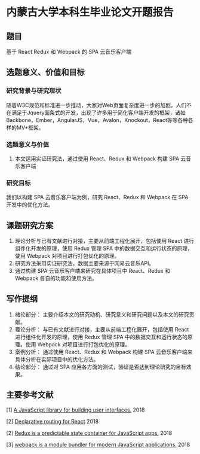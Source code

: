 # 内蒙古大学本科生毕业论文开题报告

## 题目

基于 React Redux 和 Webpack 的 SPA 云音乐客户端

## 选题意义、价值和目标

### 研究背景与研究现状

随着W3C规范和标准进一步推动，大家对Web页面复杂度进一步的加剧，人们不在满足于Jquery面条式的开发，出现了许多用于简化客户端开发的框架，诸如Backbone，Ember，AngularJS，Vue，Avalon，Knockout，React等等各种各样的MV*框架。

### 选题意义与价值

1. 本文运用实证研究法，通过使用 React、Redux 和 Webpack 构建 SPA 云音乐客户端

### 研究目标

我们以构建 SPA 云音乐客户端为例，研究 React、Redux 和 Webpack 在 SPA 开发中的优化方法。

## 课题研究方案

1. 理论分析与已有文献进行对接，主要从前端工程化展开，包括使用 React 进行组件化开发的原理，使用 Redux 管理 SPA 中的数据交互和运行状态的原理，使用 Webpack 对项目进行打包优化的原理。
1. 研究方法采用实证研究法，数据主要来源于网易云音乐API。
1. 通过构建 SPA 云音乐客户端来研究在具体项目中 React、Redux 和 Webpack 各自的功能和使用方法。

## 写作提纲

1. 绪论部分： 主要介绍本文的研究动机、研究意义和研究问题以及本文的研究贡献。
1. 理论分析： 与已有文献进行对接，主要从前端工程化展开，包括使用 React 进行组件化开发的原理，使用 Redux 管理 SPA 中的数据交互和运行状态的原理，使用 Webpack 对项目进行打包优化的原理。
1. 案例分析： 通过使用 React、Redux 和 Webpack 构建 SPA 云音乐客户端来具体分析在实际项目中的优化方法。
1. 结论部分： 通过对 SPA 应用各方面的测试，验证是否达到理论研究的目标效果。

## 主要参考文献

[1] [A JavaScript library for building user interfaces.](https://reactjs.org/) 2018

[2] [Declarative routing for React](https://reacttraining.com/react-router/) 2018

[2] [Redux is a predictable state container for JavaScript apps.](http://redux.js.org/) 2018

[3] [webpack is a module bundler for modern JavaScript applications.](https://webpack.js.org/) 2018
